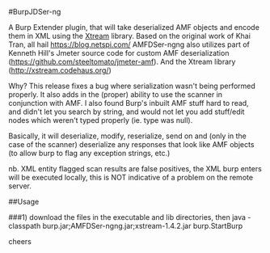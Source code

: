 #BurpJDSer-ng



A Burp Extender plugin, that will take deserialized AMF objects and encode them in XML using the [Xtream](http://xstream.codehaus.org/) library. Based on the original work of Khai Tran, all hail  https://blog.netspi.com/
AMFDSer-ngng also utilizes part of Kenneth Hill's Jmeter source code for custom AMF deserialization (https://github.com/steeltomato/jmeter-amf). And the  Xtream library (http://xstream.codehaus.org/)

Why? This release fixes a bug where serialization wasn't being performed properly. It also adds in the (proper) ability to use the scanner in conjunction with AMF. I also found Burp's inbuilt AMF stuff hard to read, and didn't let you search by string, and would not let you add stuff/edit nodes which weren't typed properly (ie. type was null). 

Basically, it will deserialize, modify, reserialize, send on and (only in the case of the scanner) deserialize any responses that look like AMF objects (to allow burp to flag any exception strings, etc.)

nb. XML entity flagged scan results are false positives, the XML burp enters will be executed locally, this is NOT indicative of a problem on the remote server.

##Usage

###1) download the files in the executable and lib directories, then java -classpath burp.jar;AMFDSer-ngng.jar;xstream-1.4.2.jar burp.StartBurp

cheers
